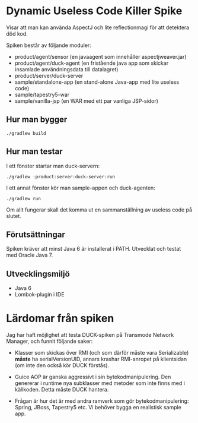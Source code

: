 # Dynamic Useless Code Killer Spike

Visar att man kan använda AspectJ och lite reflectionmagi för att detektera död kod.

Spiken består av följande moduler:

* product/agent/sensor (en javaagent som innehåller aspectjweaver.jar)
* product/agent/duck-agent (en fristående java app som skickar insamlade användningsdata till datalagret)
* product/server/duck-server
* sample/standalone-app (en stand-alone Java-app med lite useless code)
* sample/tapestry5-war
* sample/vanilla-jsp (en WAR med ett par vanliga JSP-sidor)

## Hur man bygger

    ./gradlew build

## Hur man testar

I ett fönster startar man duck-servern:

    ./gradlew :product:server:duck-server:run

I ett annat fönster kör man sample-appen och duck-agenten:

    ./gradlew run

Om allt fungerar skall det komma ut en sammanställning av useless code på slutet.

## Förutsättningar

Spiken kräver att minst Java 6 är installerat i PATH.
Utvecklat och testat med Oracle Java 7.

## Utvecklingsmiljö

* Java 6
* Lombok-plugin i IDE

# Lärdomar från spiken

Jag har haft möjlighet att testa DUCK-spiken på Transmode Network Manager, och funnit följande saker:

* Klasser som skickas över RMI (och som därför måste vara Serializable) **måste** ha serialVersionUID, annars krashar RMI-anropet på
klientsidan (om inte den också kör DUCK förstås).

* Guice AOP är ganska aggressivt i sin bytekodmanipulering. Den genererar i runtime nya subklasser med metoder som inte finns med i källkoden.
Detta måste DUCK hantera.

* Frågan är hur det är med andra ramverk som gör bytekodmanipulering: Spring, JBoss, Tapestry5 etc. Vi behöver bygga en realistisk sample app.



